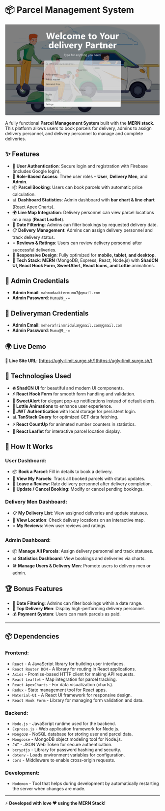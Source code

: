 # 📦 Parcel Management System

![Parcel Management System Banner](./banner.png)

A fully functional **Parcel Management System** built with the **MERN stack**. This platform allows users to book parcels for delivery, admins to assign delivery personnel, and delivery personnel to manage and complete deliveries.

## ✨ Features

- 📌 **User Authentication**: Secure login and registration with Firebase (includes Google login).
- 🔄 **Role-Based Access**: Three user roles – **User**, **Delivery Men**, and **Admin**.
- 📦 **Parcel Booking**: Users can book parcels with automatic price calculation.
- 📊 **Dashboard Statistics**: Admin dashboard with **bar chart & line chart** (React Apex Charts).
- 🌍 **Live Map Integration**: Delivery personnel can view parcel locations on a map (**React Leaflet**).
- 📅 **Date Filtering**: Admins can filter bookings by requested delivery date.
- 📋 **Delivery Management**: Admins can assign delivery personnel and track delivery status.
- ⭐ **Reviews & Ratings**: Users can review delivery personnel after successful deliveries.
- 🎨 **Responsive Design**: Fully optimized for **mobile, tablet, and desktop**.
- 🚀 **Tech Stack**: **MERN** (MongoDB, Express, React, Node.js) with **ShadCN UI, React Hook Form, SweetAlert, React Icons, and Lottie** animations.

## 🔑 Admin Credentials

- **Admin Email**: `mahmudaaktermumu7@gmail.com`
- **Admin Password**: `Mumu@9_-=`

## 🔑 Deliveryman Credentials

- **Admin Email**: `meherafrinmridula@gmail.com@gmail.com`
- **Admin Password**: `Mumu@9_-=`

## 🌍 Live Demo

🔗 **Live Site URL**: [https://ugly-limit.surge.sh/](https://ugly-limit.surge.sh/)

## 📌 Technologies Used

- **🔥 ShadCN UI** for beautiful and modern UI components.
- **⚡ React Hook Form** for smooth form handling and validation.
- **🎉 SweetAlert** for elegant pop-up notifications instead of default alerts.
- **🎨 Lottie Animations** to enhance user experience.
- **🔐 JWT Authentication** with local storage for persistent login.
- **📊 TanStack Query** for optimized GET data fetching.
- **⚡ React CountUp** for animated number counters in statistics.
- **📍 React Leaflet** for interactive parcel location display.

## 🚀 How It Works

### User Dashboard:
- 📦 **Book a Parcel**: Fill in details to book a delivery.
- 📜 **View My Parcels**: Track all booked parcels with status updates.
- 📝 **Leave a Review**: Rate delivery personnel after delivery completion.
- 🔄 **Update / Cancel Booking**: Modify or cancel pending bookings.

### Delivery Men Dashboard:
- 📋 **My Delivery List**: View assigned deliveries and update statuses.
- 📍 **View Location**: Check delivery locations on an interactive map.
- ⭐ **My Reviews**: View user reviews and ratings.

### Admin Dashboard:
- 📦 **Manage All Parcels**: Assign delivery personnel and track statuses.
- 📊 **Statistics Dashboard**: View bookings and deliveries via charts.
- 🛠 **Manage Users & Delivery Men**: Promote users to delivery men or admin.

## 🏆 Bonus Features
- 📅 **Date Filtering**: Admins can filter bookings within a date range.
- 🌟 **Top Delivery Men**: Display high-performing delivery personnel.
- 💰 **Payment System**: Users can mark parcels as paid.

---
## 📦 Dependencies

### **Frontend**:
- `React` - A JavaScript library for building user interfaces.
- `React Router DOM` - A library for routing in React applications.
- `Axios` - Promise-based HTTP client for making API requests.
- `React Leaflet` - Map integration for parcel tracking.
- `React ApexCharts` - For data visualization (charts).
- `Redux` - State management tool for React apps.
- `Material-UI` - A React UI framework for responsive design.
- `React Hook Form` - Library for managing form validation and data.

### **Backend**:
- `Node.js` - JavaScript runtime used for the backend.
- `Express.js` - Web application framework for Node.js.
- `MongoDB` - NoSQL database for storing user and parcel data.
- `Mongoose` - MongoDB object modeling tool for Node.js.
- `JWT` - JSON Web Token for secure authentication.
- `bcryptjs` - Library for password hashing and security.
- `dotenv` - Loads environment variables for configuration.
- `cors` - Middleware to enable cross-origin requests.

### **Development**:
- `Nodemon` - Tool that helps during development by automatically restarting the server when changes are made.

---

⚡ **Developed with love ❤️ using the MERN Stack!**
